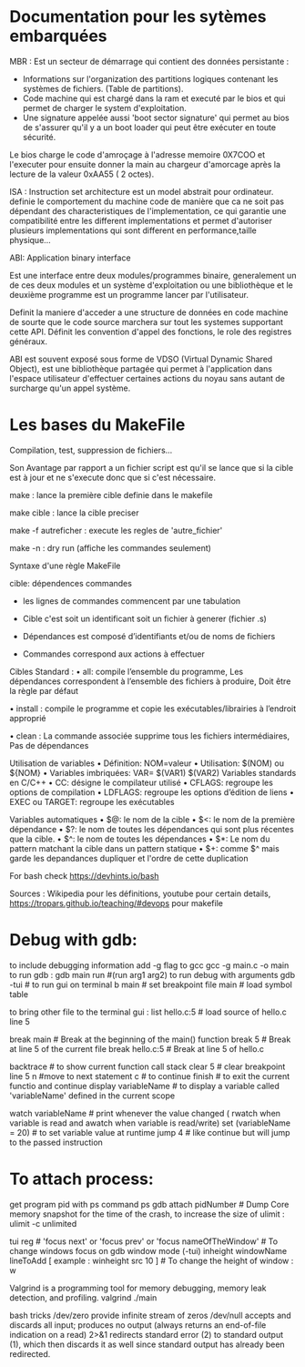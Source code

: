 # Documentation pour les sytèmes embarquées

MBR :
Est un secteur de démarrage qui contient des données persistante :

- Informations sur l'organization des partitions logiques contenant les systèmes de fichiers. (Table de partitions).
- Code machine qui est chargé dans la ram et executé par le bios et qui permet de charger le system d'exploitation.
- Une signature appelée aussi 'boot sector signature' qui permet au bios de s'assurer qu'il y a un boot loader qui peut être exécuter en toute sécurité.

Le bios charge le code d'amroçage à l'adresse memoire 0X7COO et l'executer pour ensuite donner la main au chargeur d'amorcage après la lecture de la valeur 0xAA55 ( 2 octes).

ISA :
Instruction set architecture est un model abstrait pour ordinateur.
definie le comportement du machine code de manière que ca ne soit pas dépendant des characteristiques de l'implementation, ce qui garantie une compatibilité entre les different implementations et permet d'autoriser plusieurs implementations qui sont different en performance,taille physique...

ABI: Application binary interface

Est une interface entre deux modules/programmes binaire, generalement un de ces deux modules et un système d'exploitation ou une bibliothèque et le deuxième programme est un programme lancer par l'utilisateur.

Definit la maniere d'acceder a une structure de données en code machine de sourte que le code source marchera sur tout les systemes supportant cette API.
Définit les convention d'appel des fonctions, le role des registres généraux.

ABI est souvent exposé sous forme de VDSO (Virtual Dynamic Shared Object), est une bibliothèque partagée qui permet à l'application dans l'espace utilisateur d'effectuer certaines actions du noyau sans autant de surcharge qu'un appel système.

# Les bases du MakeFile

Compilation, test, suppression de fichiers...

Son Avantage par rapport a un fichier script est qu'il se lance que si la cible est à jour et ne s'execute donc que si c'est nécessaire.

make : lance la première cible definie dans le makefile

make cible : lance la cible preciser

make -f autreficher : execute les regles de 'autre_fichier'

make -n : dry run (affiche les commandes seulement)

Syntaxe d'une règle MakeFile

cible: dépendences
    commandes

- les lignes de commandes commencent par une tabulation

- Cible c'est soit un identificant soit un fichier à generer (fichier .s)

- Dépendances est composé d’identifiants et/ou de noms de fichiers

- Commandes correspond aux actions à effectuer

Cibles Standard :
• all:  compile l’ensemble du programme, Les dépendances correspondent à l’ensemble des fichiers à produire, Doit être la règle par défaut

• install : compile le programme et copie les exécutables/librairies à l’endroit approprié

• clean : La commande associée supprime tous les fichiers intermédiaires, Pas de dépendances

Utilisation de variables
• Définition: NOM=valeur
• Utilisation: $(NOM) ou ${NOM}
• Variables imbriquées: VAR= $(VAR1) $(VAR2)
Variables standards en C/C++
• CC: désigne le compilateur utilisé
• CFLAGS: regroupe les options de compilation
• LDFLAGS: regroupe les options d’édition de liens
• EXEC ou TARGET: regroupe les exécutables

Variables automatiques
• $@: le nom de la cible
• $<: le nom de la première dépendance
• $?: le nom de toutes les dépendances qui sont plus récentes que la cible.
• $^: le nom de toutes les dépendances
• $*: Le nom du pattern matchant la cible dans un pattern statique
• $+: comme $^ mais garde les depandances dupliquer et l'ordre de cette duplication

For bash check https://devhints.io/bash

Sources : Wikipedia pour les définitions, youtube pour certain details, https://tropars.github.io/teaching/#devops pour makefile

# Debug with gdb:

to include debugging information add -g flag to gcc 
gcc -g main.c -o main
to run gdb : 
gdb main
run #(run arg1 arg2) to run debug with arguments
gdb -tui # to run gui on terminal
b main # set breakpoint
file main # load symbol table

to bring other file to the terminal gui : 
list hello.c:5 # load source of hello.c line 5

break main	# Break at the beginning of the main() function
break 5	# Break at line 5 of the current file
break hello.c:5	# Break at line 5 of hello.c

backtrace # to show current function call stack
clear 5 # clear breakpoint line 5
n #move to next statement 
c # to continue
finish # to exit the current functio and continue 
display variableName # to display a variable called 'variableName' defined in the current scope

watch variableName # print whenever the value changed ( rwatch when variable is read and awatch when variable is read/write)
set (variableName = 20) # to set variable value at runtime
jump 4 # like continue but will jump to the passed instruction
# To attach process: 
get program pid with ps command
ps
gdb
attach pidNumber
# Dump Core
memory snapshot for the time of the crash, to increase the size of ulimit : ulimit -c unlimited 

tui reg # 
'focus next' or  'focus prev' or 'focus nameOfTheWindow' # To change windows focus on gdb window mode (-tui)
inheight windowName lineToAdd [ example : winheight src 10 ] # To change the height of window : w


Valgrind is a programming tool for memory debugging, memory leak detection, and profiling.
valgrind ./main

bash tricks
/dev/zero provide infinite stream of zeros
/dev/null accepts and discards all input; produces no output (always returns an end-of-file indication on a read)
2>&1 redirects standard error (2) to standard output (1), which then discards it as well since standard output has already been redirected.